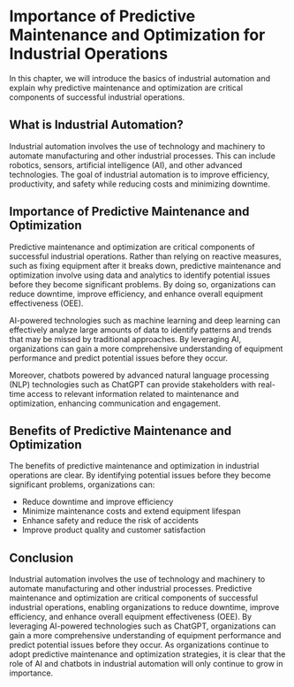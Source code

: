 Importance of Predictive Maintenance and Optimization for Industrial Operations
===========================================================================================================================

In this chapter, we will introduce the basics of industrial automation and explain why predictive maintenance and optimization are critical components of successful industrial operations.

What is Industrial Automation?
------------------------------

Industrial automation involves the use of technology and machinery to automate manufacturing and other industrial processes. This can include robotics, sensors, artificial intelligence (AI), and other advanced technologies. The goal of industrial automation is to improve efficiency, productivity, and safety while reducing costs and minimizing downtime.

Importance of Predictive Maintenance and Optimization
-----------------------------------------------------

Predictive maintenance and optimization are critical components of successful industrial operations. Rather than relying on reactive measures, such as fixing equipment after it breaks down, predictive maintenance and optimization involve using data and analytics to identify potential issues before they become significant problems. By doing so, organizations can reduce downtime, improve efficiency, and enhance overall equipment effectiveness (OEE).

AI-powered technologies such as machine learning and deep learning can effectively analyze large amounts of data to identify patterns and trends that may be missed by traditional approaches. By leveraging AI, organizations can gain a more comprehensive understanding of equipment performance and predict potential issues before they occur.

Moreover, chatbots powered by advanced natural language processing (NLP) technologies such as ChatGPT can provide stakeholders with real-time access to relevant information related to maintenance and optimization, enhancing communication and engagement.

Benefits of Predictive Maintenance and Optimization
---------------------------------------------------

The benefits of predictive maintenance and optimization in industrial operations are clear. By identifying potential issues before they become significant problems, organizations can:

* Reduce downtime and improve efficiency
* Minimize maintenance costs and extend equipment lifespan
* Enhance safety and reduce the risk of accidents
* Improve product quality and customer satisfaction

Conclusion
----------

Industrial automation involves the use of technology and machinery to automate manufacturing and other industrial processes. Predictive maintenance and optimization are critical components of successful industrial operations, enabling organizations to reduce downtime, improve efficiency, and enhance overall equipment effectiveness (OEE). By leveraging AI-powered technologies such as ChatGPT, organizations can gain a more comprehensive understanding of equipment performance and predict potential issues before they occur. As organizations continue to adopt predictive maintenance and optimization strategies, it is clear that the role of AI and chatbots in industrial automation will only continue to grow in importance.

